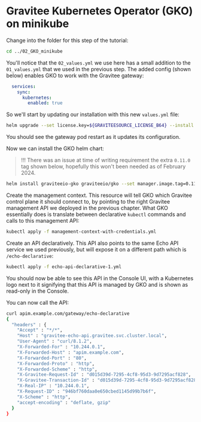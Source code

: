 # Gravitee Kubernetes Operator (GKO) on minikube

Change into the folder for this step of the tutorial:

```sh
cd ../02_GKO_minikube
```

You'll notice that the `02_values.yml` we use here has a small addition to the `01_values.yml` that we used in the previous step. The added config (shown below) enables GKO to work with the Gravitee gateway:

```yaml
  services:
    sync:
      kubernetes:
        enabled: true
```

So we'll start by updating our installation with this new `values.yml` file:

```sh
helm upgrade --set license.key=${GRAVITEESOURCE_LICENSE_B64} --install gravitee-apim graviteeio/apim -f 02_values.yml --namespace gravitee
```

You should see the gateway pod restart as it updates its configuration.

Now we can install the GKO helm chart:

> !!! There was an issue at time of writing requirement the extra `0.11.0` tag shown below, hopefully this won't been needed as of February 2024.

```sh
helm install graviteeio-gko graviteeio/gko --set manager.image.tag=0.11.0 --namespace gravitee
```

Create the management context. This resource will tell GKO which Gravitee control plane it should connect to, by pointing to the right Gravitee management API we deployed in the previous chapter. What GKO essentially does is translate between declarative `kubectl` commands and calls to this management API:

```sh
kubectl apply -f management-context-with-credentials.yml
```

Create an API declaratively. This API also points to the same Echo API service we used previously, but will expose it on a different path which is `/echo-declarative`:

```sh
kubectl apply -f echo-api-declarative-1.yml
```

You should now be able to see this API in the Console UI, with a Kubernetes logo next to it signifying that this API is managed by GKO and is shown as read-only in the Console. 

You can now call the API:

```sh
curl apim.example.com/gateway/echo-declarative
{
  "headers" : {
    "Accept" : "*/*",
    "Host" : "gravitee-echo-api.gravitee.svc.cluster.local",
    "User-Agent" : "curl/8.1.2",
    "X-Forwarded-For" : "10.244.0.1",
    "X-Forwarded-Host" : "apim.example.com",
    "X-Forwarded-Port" : "80",
    "X-Forwarded-Proto" : "http",
    "X-Forwarded-Scheme" : "http",
    "X-Gravitee-Request-Id" : "d015d39d-7295-4cf8-95d3-9d7295acf828",
    "X-Gravitee-Transaction-Id" : "d015d39d-7295-4cf8-95d3-9d7295acf828",
    "X-Real-IP" : "10.244.0.1",
    "X-Request-ID" : "946bf760daa0e650cbed1145d99b7b6f",
    "X-Scheme" : "http",
    "accept-encoding" : "deflate, gzip"
  }
}
```